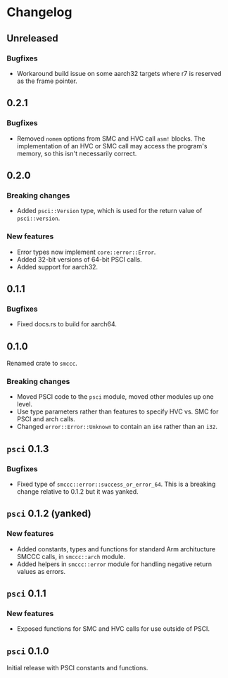 # Changelog

## Unreleased

### Bugfixes

- Workaround build issue on some aarch32 targets where r7 is reserved as the frame pointer.

## 0.2.1

### Bugfixes

- Removed `nomem` options from SMC and HVC call `asm!` blocks. The implementation of an HVC or SMC
  call may access the program's memory, so this isn't necessarily correct.

## 0.2.0

### Breaking changes

- Added `psci::Version` type, which is used for the return value of `psci::version`.

### New features

- Error types now implement `core::error::Error`.
- Added 32-bit versions of 64-bit PSCI calls.
- Added support for aarch32.

## 0.1.1

### Bugfixes

- Fixed docs.rs to build for aarch64.

## 0.1.0

Renamed crate to `smccc`.

### Breaking changes

- Moved PSCI code to the `psci` module, moved other modules up one level.
- Use type parameters rather than features to specify HVC vs. SMC for PSCI and arch calls.
- Changed `error::Error::Unknown` to contain an `i64` rather than an `i32`.

## `psci` 0.1.3

### Bugfixes

- Fixed type of `smccc::error::success_or_error_64`. This is a breaking change relative to 0.1.2 but
  it was yanked.

## `psci` 0.1.2 (yanked)

### New features

- Added constants, types and functions for standard Arm architucture SMCCC calls, in `smccc::arch`
  module.
- Added helpers in `smccc::error` module for handling negative return values as errors.

## `psci` 0.1.1

### New features

- Exposed functions for SMC and HVC calls for use outside of PSCI.

## `psci` 0.1.0

Initial release with PSCI constants and functions.
